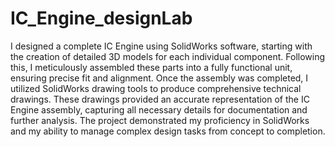 # IC_Engine_designLab
I designed a complete IC Engine using SolidWorks software, starting with the creation of detailed 3D models for each individual component. Following this, I meticulously assembled these parts into a fully functional unit, ensuring precise fit and alignment. Once the assembly was completed, I utilized SolidWorks drawing tools to produce comprehensive technical drawings. These drawings provided an accurate representation of the IC Engine assembly, capturing all necessary details for documentation and further analysis. The project demonstrated my proficiency in SolidWorks and my ability to manage complex design tasks from concept to completion.
